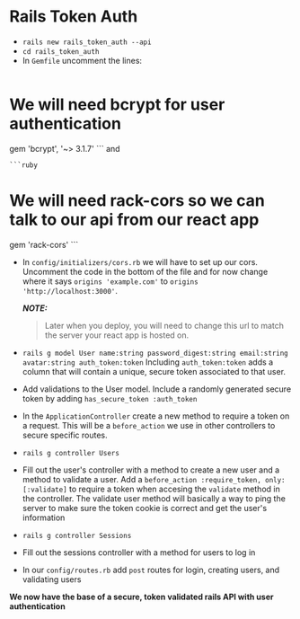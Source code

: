 # Rails Token Auth

- `rails new rails_token_auth --api`
- `cd rails_token_auth`
- In `Gemfile` uncomment the lines:
    ```ruby
# We will need bcrypt for user authentication
gem 'bcrypt', '~> 3.1.7'
    ```
    and

    ```ruby
# We will need rack-cors so we can talk to our api from our react app
gem 'rack-cors'
    ```
- In `config/initializers/cors.rb` we will have to set up our cors. Uncomment the code in the bottom of the file and for now change where it says `origins 'example.com'` to `origins 'http://localhost:3000'`.

    ***NOTE:***
    >Later when you deploy, you will need to change this url to match the server your react app is hosted on.

- `rails g model User name:string password_digest:string email:string avatar:string auth_token:token` Including `auth_token:token` adds a column that will contain a unique, secure token associated to that user.
- Add validations to the User model. Include a randomly generated secure token by adding `has_secure_token :auth_token`
- In the `ApplicationController` create a new method to require a token on a request. This will be a `before_action` we use in other controllers to secure specific routes.
- `rails g controller Users`
- Fill out the user's controller with a method to create a new user and a method to validate a user. Add a `before_action :require_token, only: [:validate]` to require a token when accesing the `validate` method in the controller. The validate user method will basically a way to ping the server to make sure the token cookie is correct and get the user's information
- `rails g controller Sessions`
- Fill out the sessions controller with a method for users to log in
- In our `config/routes.rb` add `post` routes for login, creating users, and validating users

**We now have the base of a secure, token validated rails API with user authentication**
